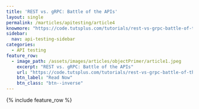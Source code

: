 ```yaml
---
title: 'REST vs. gRPC: Battle of the APIs'
layout: single
permalink: /marticles/apitesting/article4
knowmore: "https://code.tutsplus.com/tutorials/rest-vs-grpc-battle-of-the-apis--cms-30711"
sidebar:
  nav: api-testing-sidebar
categories:
  - API testing
feature_row:
  - image_path: /assets/images/articles/objectPrimer/article1.jpeg
    excerpt: "REST vs. gRPC: Battle of the APIs"
    url: "https://code.tutsplus.com/tutorials/rest-vs-grpc-battle-of-the-apis--cms-30711"
    btn_label: "Read Now"
    btn_class: "btn--inverse"  
---
```


{% include feature_row %}